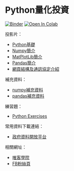 # Python量化投資

[![Binder](https://mybinder.org/badge_logo.svg)](https://mybinder.org/v2/gh/victorgau/python_investment/master)
[![Open In Colab](https://colab.research.google.com/assets/colab-badge.svg)](https://colab.research.google.com/github/victorgau/python_investment/)

投影片：

* [Python基礎](https://bit.ly/2H0qsc8)
* [Numpy簡介](https://bit.ly/3nU3Rih)
* [MatPlotLib簡介](https://bit.ly/3lOIBbZ)
* [Pandas簡介](https://bit.ly/2H7Klhl)
* [網頁結構及通訊協定介紹](http://bit.ly/36sEEmn)

補充資料：

* [numpy補充資料](numpy補充資料.md)
* [pandas補充資料](pandas補充資料.md)

練習題：

* [Python Exercises](https://github.com/victorgau/python_exercises)

常用資料下載連結：

* [政府資料開放平台](https://data.gov.tw/)

相關網址：

* [唯客學院](https://victorgau.com/)
* [FB粉絲頁](https://www.facebook.com/KHPYAcademy/)

